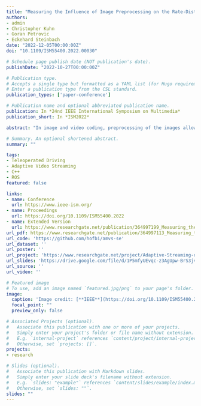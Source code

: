 ```yaml
---
title: "Measuring the Influence of Image Preprocessing on the Rate-Distortion Performance of Video Encoding"
authors:
- admin
- Christopher Kuhn
- Goran Petrovic
- Eckehard Steinbach
date: "2022-12-05T00:00:00Z"
doi: "10.1109/ISM55400.2022.00030"

# Schedule page publish date (NOT publication's date).
publishDate: "2022-10-27T00:00:00Z"

# Publication type.
# Accepts a single type but formatted as a YAML list (for Hugo requirements).
# Enter a publication type from the CSL standard.
publication_types: ['paper-conference']

# Publication name and optional abbreviated publication name.
publication: In *24nd IEEE International Symposium on Multimedia*
publication_short: In *ISM2022*

abstract: "In image and video coding, preprocessing of the images allows to increase the perceptual quality or to control the bitrate. In this paper, we conduct an extensive analysis of the rate-distortion (RD) performance achieved by using different preprocessing steps before encoding the video. We propose a novel evaluation method called the Mean Saving-Cost Ratio (MSCR) to compare the RD performance for different preprocessing algorithms. We define MSCR as the logarithmic mean ratio of maximum bitrate savings over maximum quality cost for all parameters of a preprocessing algorithm. Further, we calculate the Bjontegaard Delta Rate for every quantization parameter (QP) between two RD curves at the respective QP. The resulting Bjontegaard Delta curves allow for comparing two preprocessing algorithms over a range of QPs. In our experiments, we use the proposed MSCR to compare different preprocessing algorithms such as a Gaussian low-pass filter, a median filter, and a JPEG compressor. Overall, the Gaussian low-pass filter shows the best RD performance according to MSCR."

# Summary. An optional shortened abstract.
summary: ""

tags:
- Teleoperated Driving
- Adaptive Video Streaming
- C++
- ROS
featured: false

links:
- name: Conference
  url: https://www.ieee-ism.org/
- name: Proceedings
  url: https://doi.org/10.1109/ISM55400.2022
- name: Extended Version
  url: https://www.researchgate.net/publication/364997199_Measuring_the_Influence_of_Image_Preprocessing_on_the_Rate-Distortion_Performance_of_Video_Encoding
url_pdf: https://www.researchgate.net/publication/364997113_Measuring_the_Influence_of_Image_Preprocessing_on_the_Rate-Distortion_Performance_of_Video_Encoding
url_code: 'https://github.com/hofbi/amvs-se'
url_dataset: ''
url_poster: ''
url_project: 'https://www.researchgate.net/project/Adaptive-Streaming-of-Sensor-Information-for-Teleoperator-Situation-Awareness'
url_slides: 'https://drive.google.com/file/d/1P5mfyUEvqc-z3AgUpw-BrS3jvHAImplV/view'
url_source: ''
url_video: ''

# Featured image
# To use, add an image named `featured.jpg/png` to your page's folder.
image:
  caption: 'Image credit: [**IEEE**](https://doi.org/10.1109/ISM55400.2022.00030)'
  focal_point: ""
  preview_only: false

# Associated Projects (optional).
#   Associate this publication with one or more of your projects.
#   Simply enter your project's folder or file name without extension.
#   E.g. `internal-project` references `content/project/internal-project/index.md`.
#   Otherwise, set `projects: []`.
projects:
- research

# Slides (optional).
#   Associate this publication with Markdown slides.
#   Simply enter your slide deck's filename without extension.
#   E.g. `slides: "example"` references `content/slides/example/index.md`.
#   Otherwise, set `slides: ""`.
slides: ""
---
```

